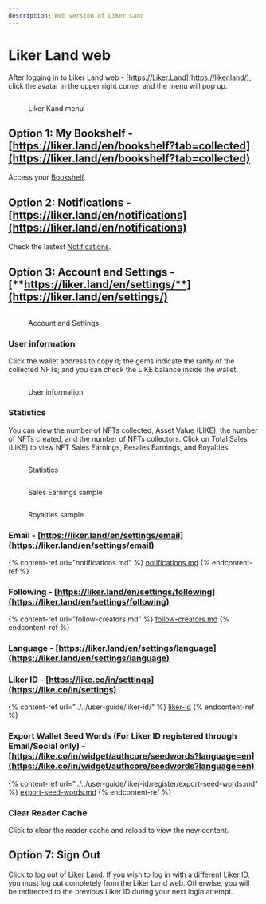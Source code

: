```yaml
---
description: Web version of Liker Land
---
```


# Liker Land web

After logging in to Liker Land web - [https://Liker.Land](https://liker.land/), click the avatar in the upper right corner and the menu will pop up.

<figure><img src="../../.gitbook/assets/Liker Land menu-en.png" alt=""><figcaption><p>Liker Kand menu</p></figcaption></figure>

## Option 1: My Bookshelf - [https://liker.land/en/bookshelf?tab=collected](https://liker.land/en/bookshelf?tab=collected)

Access your [Bookshelf](bookshelf.md).

## Option 2: Notifications - [https://liker.land/en/notifications](https://liker.land/en/notifications)

Check the lastest [Notifications](notifications.md).

## **Option 3:** Account and Settings **-** [**https://liker.land/en/settings/**](https://liker.land/en/settings/)

<figure><img src="../../.gitbook/assets/Liker Land setting-en.png" alt=""><figcaption><p>Account and Settings</p></figcaption></figure>

### User information

Click the wallet address to copy it; the gems indicate the rarity of the collected NFTs; and you can check the LIKE balance inside the wallet.

<figure><img src="../../.gitbook/assets/Liker Land setting Liker ID.png" alt=""><figcaption><p>User information</p></figcaption></figure>

### Statistics

You can view the number of NFTs collected, Asset Value (LIKE), the number of NFTs created, and the number of NFTs collectors. Click on Total Sales (LIKE) to view NFT Sales Earnings, Resales Earnings, and Royalties.

<figure><img src="../../.gitbook/assets/Dashboard 2-en.png" alt=""><figcaption><p>Statistics</p></figcaption></figure>

<figure><img src="../../.gitbook/assets/My Dashboard Total Sales Sample 1.png" alt=""><figcaption><p>Sales Earnings sample</p></figcaption></figure>

<figure><img src="../../.gitbook/assets/My Dashboard Total Sales Sample 2.png" alt=""><figcaption><p>Royalties sample</p></figcaption></figure>

### Email - [https://liker.land/en/settings/email](https://liker.land/en/settings/email)

{% content-ref url="notifications.md" %}
[notifications.md](notifications.md)
{% endcontent-ref %}

### Following - [https://liker.land/en/settings/following](https://liker.land/en/settings/following)

{% content-ref url="follow-creators.md" %}
[follow-creators.md](follow-creators.md)
{% endcontent-ref %}

### Language - [https://liker.land/en/settings/language](https://liker.land/en/settings/language)

### Liker ID - [https://like.co/in/settings](https://like.co/in/settings)

{% content-ref url="../../user-guide/liker-id/" %}
[liker-id](../../user-guide/liker-id/)
{% endcontent-ref %}

### Export Wallet Seed Words (For Liker ID registered through Email/Social only) - [https://like.co/in/widget/authcore/seedwords?language=en](https://like.co/in/widget/authcore/seedwords?language=en)

{% content-ref url="../../user-guide/liker-id/register/export-seed-words.md" %}
[export-seed-words.md](../../user-guide/liker-id/register/export-seed-words.md)
{% endcontent-ref %}

### **Clear Reader Cache**

Click to clear the reader cache and reload to view the new content.

## **Option 7: Sign Out**

Click to log out of [Liker Land](./#liker-id-https-like.co-in). If you wish to log in with a different Liker ID, you must log out completely from the Liker Land web. Otherwise, you will be redirected to the previous Liker ID during your next login attempt.
